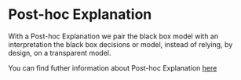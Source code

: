 # Post-hoc Explanation

With a Post-hoc Explanation we pair the black box model with an interpretation the black box decisions or model, instead of relying, by design, on a transparent model.

You can find futher information about Post-hoc Explanation [here](../../T3.1/blackbox_transparent.md)
